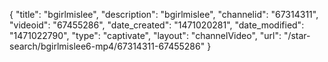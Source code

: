 {
    "title": "bgirlmislee",
    "description": "bgirlmislee",
    "channelid": "67314311",
    "videoid": "67455286",
    "date_created": "1471020281",
    "date_modified": "1471022790",
    "type": "captivate",
    "layout": "channelVideo",
    "url": "\/star-search\/bgirlmislee6-mp4\/67314311-67455286"
}